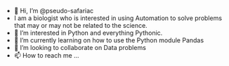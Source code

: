 - 👋 Hi, I’m @pseudo-safariac
- I am a biologist who is interested in using Automation to solve problems that may or may not be related to the science.
- 👀 I’m interested in Python and everything Pythonic.
- 🌱 I’m currently learning on how to use the Python module Pandas
- 💞️ I’m looking to collaborate on Data problems
- 📫 How to reach me ...

<!---
pseudo-safariac/pseudo-safariac is a ✨ special ✨ repository because its `README.md` (this file) appears on your GitHub profile.
You can click the Preview link to take a look at your changes.
--->
